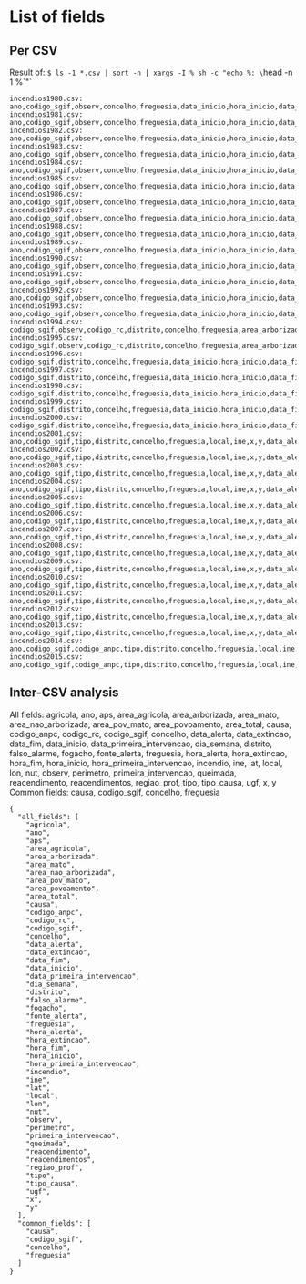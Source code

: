 # List of fields

## Per CSV
Result of: `$ ls -1 *.csv | sort -n | xargs -I % sh -c "echo %: \`head -n 1 %\`"`

    incendios1980.csv: ano,codigo_sgif,observ,concelho,freguesia,data_inicio,hora_inicio,data_fim,hora_fim,area_arborizada,area_nao_arborizada,area_total,causa
    incendios1981.csv: ano,codigo_sgif,observ,concelho,freguesia,data_inicio,hora_inicio,data_fim,hora_fim,area_arborizada,area_nao_arborizada,area_total,causa
    incendios1982.csv: ano,codigo_sgif,observ,concelho,freguesia,data_inicio,hora_inicio,data_fim,hora_fim,area_arborizada,area_nao_arborizada,area_total,causa
    incendios1983.csv: ano,codigo_sgif,observ,concelho,freguesia,data_inicio,hora_inicio,data_fim,hora_fim,area_arborizada,area_nao_arborizada,area_total,causa
    incendios1984.csv: ano,codigo_sgif,observ,concelho,freguesia,data_inicio,hora_inicio,data_fim,hora_fim,area_arborizada,area_nao_arborizada,area_total,causa
    incendios1985.csv: ano,codigo_sgif,observ,concelho,freguesia,data_inicio,hora_inicio,data_fim,hora_fim,area_arborizada,area_nao_arborizada,area_total,causa
    incendios1986.csv: ano,codigo_sgif,observ,concelho,freguesia,data_inicio,hora_inicio,data_fim,hora_fim,area_arborizada,area_nao_arborizada,area_total,causa
    incendios1987.csv: ano,codigo_sgif,observ,concelho,freguesia,data_inicio,hora_inicio,data_fim,hora_fim,area_arborizada,area_nao_arborizada,area_total,causa
    incendios1988.csv: ano,codigo_sgif,observ,concelho,freguesia,data_inicio,hora_inicio,data_fim,hora_fim,area_arborizada,area_nao_arborizada,area_total,causa
    incendios1989.csv: ano,codigo_sgif,observ,concelho,freguesia,data_inicio,hora_inicio,data_fim,hora_fim,area_arborizada,area_nao_arborizada,area_total,causa
    incendios1990.csv: ano,codigo_sgif,observ,concelho,freguesia,data_inicio,hora_inicio,data_fim,hora_fim,area_arborizada,area_nao_arborizada,area_total,causa
    incendios1991.csv: ano,codigo_sgif,observ,concelho,freguesia,data_inicio,hora_inicio,data_fim,hora_fim,area_arborizada,area_nao_arborizada,area_total,causa
    incendios1992.csv: ano,codigo_sgif,observ,concelho,freguesia,data_inicio,hora_inicio,data_fim,hora_fim,area_arborizada,area_nao_arborizada,area_total,causa
    incendios1993.csv: ano,codigo_sgif,observ,concelho,freguesia,data_inicio,hora_inicio,data_fim,hora_fim,area_arborizada,area_nao_arborizada,area_total,causa
    incendios1994.csv: codigo_sgif,observ,codigo_rc,distrito,concelho,freguesia,area_arborizada,area_nao_arborizada,dia_semana,reacendimento,causa,data_inicio,hora_inicio,primeira_intervencao,data_fim,hora_fim
    incendios1995.csv: codigo_sgif,observ,codigo_rc,distrito,concelho,freguesia,area_arborizada,area_nao_arborizada,dia_semana,reacendimento,causa,data_inicio,hora_inicio,primeira_intervencao,data_fim,hora_fim
    incendios1996.csv: codigo_sgif,distrito,concelho,freguesia,data_inicio,hora_inicio,data_fim,hora_fim,reacendimento,area_povoamento,area_mato,area_total,causa
    incendios1997.csv: codigo_sgif,distrito,concelho,freguesia,data_inicio,hora_inicio,data_fim,hora_fim,reacendimento,area_povoamento,area_mato,area_total,causa
    incendios1998.csv: codigo_sgif,distrito,concelho,freguesia,data_inicio,hora_inicio,data_fim,hora_fim,reacendimento,area_povoamento,area_mato,area_total,causa
    incendios1999.csv: codigo_sgif,distrito,concelho,freguesia,data_inicio,hora_inicio,data_fim,hora_fim,reacendimento,area_povoamento,area_mato,area_total,causa
    incendios2000.csv: codigo_sgif,distrito,concelho,freguesia,data_inicio,hora_inicio,data_fim,hora_fim,reacendimento,area_povoamento,area_mato,area_total,causa
    incendios2001.csv: ano,codigo_sgif,tipo,distrito,concelho,freguesia,local,ine,x,y,data_alerta,hora_alerta,data_extincao,hora_extincao,data_primeira_intervencao,hora_primeira_intervencao,fonte_alerta,nut,area_povoamento,area_mato,area_agricola,area_pov_mato,area_total,reacendimento,queimada,falso_alarme,fogacho,incendio,agricola,perimetro,aps,causa,tipo_causa
    incendios2002.csv: ano,codigo_sgif,tipo,distrito,concelho,freguesia,local,ine,x,y,data_alerta,hora_alerta,data_extincao,hora_extincao,data_primeira_intervencao,hora_primeira_intervencao,fonte_alerta,nut,area_povoamento,area_mato,area_agricola,area_pov_mato,area_total,reacendimento,queimada,falso_alarme,fogacho,incendio,agricola,perimetro,aps,causa,tipo_causa
    incendios2003.csv: ano,codigo_sgif,tipo,distrito,concelho,freguesia,local,ine,x,y,data_alerta,hora_alerta,data_extincao,hora_extincao,data_primeira_intervencao,hora_primeira_intervencao,fonte_alerta,nut,area_povoamento,area_mato,area_agricola,area_pov_mato,area_total,reacendimento,queimada,falso_alarme,fogacho,incendio,agricola,perimetro,aps,causa,tipo_causa
    incendios2004.csv: ano,codigo_sgif,tipo,distrito,concelho,freguesia,local,ine,x,y,data_alerta,hora_alerta,data_extincao,hora_extincao,data_primeira_intervencao,hora_primeira_intervencao,fonte_alerta,nut,area_povoamento,area_mato,area_agricola,area_pov_mato,area_total,reacendimento,queimada,falso_alarme,fogacho,incendio,agricola,perimetro,aps,causa,tipo_causa
    incendios2005.csv: ano,codigo_sgif,tipo,distrito,concelho,freguesia,local,ine,x,y,data_alerta,hora_alerta,data_extincao,hora_extincao,data_primeira_intervencao,hora_primeira_intervencao,fonte_alerta,nut,area_povoamento,area_mato,area_agricola,area_pov_mato,area_total,reacendimento,queimada,falso_alarme,fogacho,incendio,agricola,perimetro,aps,causa,tipo_causa
    incendios2006.csv: ano,codigo_sgif,tipo,distrito,concelho,freguesia,local,ine,x,y,data_alerta,hora_alerta,data_extincao,hora_extincao,data_primeira_intervencao,hora_primeira_intervencao,fonte_alerta,nut,area_povoamento,area_mato,area_agricola,area_pov_mato,area_total,reacendimento,queimada,falso_alarme,fogacho,incendio,agricola,perimetro,aps,causa,tipo_causa
    incendios2007.csv: ano,codigo_sgif,tipo,distrito,concelho,freguesia,local,ine,x,y,data_alerta,hora_alerta,data_extincao,hora_extincao,data_primeira_intervencao,hora_primeira_intervencao,fonte_alerta,nut,area_povoamento,area_mato,area_agricola,area_pov_mato,area_total,reacendimento,queimada,falso_alarme,fogacho,incendio,agricola,perimetro,aps,causa,tipo_causa
    incendios2008.csv: ano,codigo_sgif,tipo,distrito,concelho,freguesia,local,ine,x,y,data_alerta,hora_alerta,data_extincao,hora_extincao,data_primeira_intervencao,hora_primeira_intervencao,fonte_alerta,nut,area_povoamento,area_mato,area_agricola,area_pov_mato,area_total,reacendimento,queimada,falso_alarme,fogacho,incendio,agricola,perimetro,aps,causa,tipo_causa
    incendios2009.csv: ano,codigo_sgif,tipo,distrito,concelho,freguesia,local,ine,x,y,data_alerta,hora_alerta,data_extincao,hora_extincao,data_primeira_intervencao,hora_primeira_intervencao,fonte_alerta,nut,area_povoamento,area_mato,area_agricola,area_pov_mato,area_total,reacendimento,queimada,falso_alarme,fogacho,incendio,agricola,perimetro,aps,causa,tipo_causa
    incendios2010.csv: ano,codigo_sgif,tipo,distrito,concelho,freguesia,local,ine,x,y,data_alerta,hora_alerta,data_extincao,hora_extincao,data_primeira_intervencao,hora_primeira_intervencao,fonte_alerta,nut,area_povoamento,area_mato,area_agricola,area_pov_mato,area_total,reacendimento,queimada,falso_alarme,fogacho,incendio,agricola,perimetro,aps,causa,tipo_causa
    incendios2011.csv: ano,codigo_sgif,tipo,distrito,concelho,freguesia,local,ine,x,y,data_alerta,hora_alerta,data_extincao,hora_extincao,data_primeira_intervencao,hora_primeira_intervencao,fonte_alerta,nut,area_povoamento,area_mato,area_agricola,area_pov_mato,area_total,reacendimento,queimada,falso_alarme,fogacho,incendio,agricola,perimetro,aps,causa,tipo_causa,regiao_prof,ugf
    incendios2012.csv: ano,codigo_sgif,tipo,distrito,concelho,freguesia,local,ine,x,y,data_alerta,hora_alerta,data_extincao,hora_extincao,data_primeira_intervencao,hora_primeira_intervencao,fonte_alerta,nut,area_povoamento,area_mato,area_agricola,area_pov_mato,area_total,reacendimento,queimada,falso_alarme,fogacho,incendio,agricola,perimetro,aps,causa,tipo_causa,regiao_prof,ugf
    incendios2013.csv: ano,codigo_sgif,tipo,distrito,concelho,freguesia,local,ine,x,y,data_alerta,hora_alerta,data_extincao,hora_extincao,data_primeira_intervencao,hora_primeira_intervencao,fonte_alerta,nut,area_povoamento,area_mato,area_agricola,area_pov_mato,area_total,reacendimento,queimada,falso_alarme,fogacho,incendio,agricola,perimetro,aps,causa,tipo_causa,regiao_prof,ugf
    incendios2014.csv: ano,codigo_sgif,codigo_anpc,tipo,distrito,concelho,freguesia,local,ine,x,y,lat,lon,data_alerta,hora_alerta,data_extincao,hora_extincao,data_primeira_intervencao,hora_primeira_intervencao,fonte_alerta,nut,area_povoamento,area_mato,area_agricola,area_pov_mato,area_total,reacendimentos,queimada,falso_alarme,fogacho,incendio,agricola,perimetro,aps,causa,tipo_causa,regiao_prof,ugf
    incendios2015.csv: ano,codigo_sgif,codigo_anpc,tipo,distrito,concelho,freguesia,local,ine,x,y,lat,lon,data_alerta,hora_alerta,data_extincao,hora_extincao,data_primeira_intervencao,hora_primeira_intervencao,fonte_alerta,nut,area_povoamento,area_mato,area_agricola,area_pov_mato,area_total,reacendimento,queimada,falso_alarme,fogacho,incendio,agricola,perimetro,aps,causa,tipo_causa,regiao_prof,ugf

## Inter-CSV analysis
All fields: agricola, ano, aps, area_agricola, area_arborizada, area_mato, area_nao_arborizada, area_pov_mato, area_povoamento, area_total, causa, codigo_anpc, codigo_rc, codigo_sgif, concelho, data_alerta, data_extincao, data_fim, data_inicio, data_primeira_intervencao, dia_semana, distrito, falso_alarme, fogacho, fonte_alerta, freguesia, hora_alerta, hora_extincao, hora_fim, hora_inicio, hora_primeira_intervencao, incendio, ine, lat, local, lon, nut, observ, perimetro, primeira_intervencao, queimada, reacendimento, reacendimentos, regiao_prof, tipo, tipo_causa, ugf, x, y
Common fields: causa, codigo_sgif, concelho, freguesia

```csv
{
  "all_fields": [
    "agricola",
    "ano",
    "aps",
    "area_agricola",
    "area_arborizada",
    "area_mato",
    "area_nao_arborizada",
    "area_pov_mato",
    "area_povoamento",
    "area_total",
    "causa",
    "codigo_anpc",
    "codigo_rc",
    "codigo_sgif",
    "concelho",
    "data_alerta",
    "data_extincao",
    "data_fim",
    "data_inicio",
    "data_primeira_intervencao",
    "dia_semana",
    "distrito",
    "falso_alarme",
    "fogacho",
    "fonte_alerta",
    "freguesia",
    "hora_alerta",
    "hora_extincao",
    "hora_fim",
    "hora_inicio",
    "hora_primeira_intervencao",
    "incendio",
    "ine",
    "lat",
    "local",
    "lon",
    "nut",
    "observ",
    "perimetro",
    "primeira_intervencao",
    "queimada",
    "reacendimento",
    "reacendimentos",
    "regiao_prof",
    "tipo",
    "tipo_causa",
    "ugf",
    "x",
    "y"
  ],
  "common_fields": [
    "causa",
    "codigo_sgif",
    "concelho",
    "freguesia"
  ]
}
```
